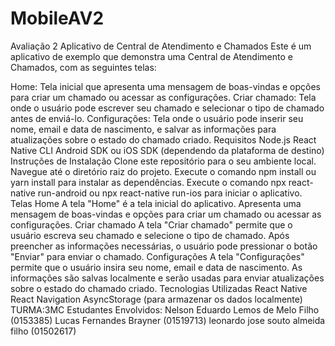 # MobileAV2
Avaliação 2 
Aplicativo de Central de Atendimento e Chamados
Este é um aplicativo de exemplo que demonstra uma Central de Atendimento e Chamados, com as seguintes telas:

Home: Tela inicial que apresenta uma mensagem de boas-vindas e opções para criar um chamado ou acessar as configurações.
Criar chamado: Tela onde o usuário pode escrever seu chamado e selecionar o tipo de chamado antes de enviá-lo.
Configurações: Tela onde o usuário pode inserir seu nome, email e data de nascimento, e salvar as informações para atualizações sobre o estado do chamado criado.
Requisitos
Node.js
React Native CLI
Android SDK ou iOS SDK (dependendo da plataforma de destino)
Instruções de Instalação
Clone este repositório para o seu ambiente local.
Navegue até o diretório raiz do projeto.
Execute o comando npm install ou yarn install para instalar as dependências.
Execute o comando npx react-native run-android ou npx react-native run-ios para iniciar o aplicativo.
Telas
Home
A tela "Home" é a tela inicial do aplicativo. Apresenta uma mensagem de boas-vindas e opções para criar um chamado ou acessar as configurações.
Criar chamado
A tela "Criar chamado" permite que o usuário escreva seu chamado e selecione o tipo de chamado. Após preencher as informações necessárias, o usuário pode pressionar o botão "Enviar" para enviar o chamado.
Configurações
A tela "Configurações" permite que o usuário insira seu nome, email e data de nascimento. As informações são salvas localmente e serão usadas para enviar atualizações sobre o estado do chamado criado.
Tecnologias Utilizadas
React Native
React Navigation
AsyncStorage (para armazenar os dados localmente)
TURMA:3MC
Estudantes Envolvidos:
 Nelson Eduardo Lemos de Melo Filho (0153385)
  Lucas Fernandes Brayner (01519713)
  leonardo jose souto almeida filho  (01502617)
